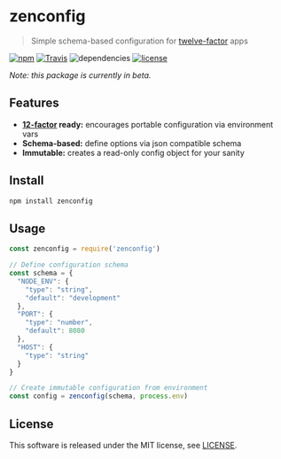 # zenconfig

> Simple schema-based configuration for [twelve-factor](https://12factor.net) apps

[![npm](https://img.shields.io/npm/v/zenconfig.svg?style=flat-square)](https://www.npmjs.com/package/zenconfig)
[![Travis](https://img.shields.io/travis/michaelhue/zenconfig.svg?style=flat-square)](https://travis-ci.org/michaelhue/zenconfig)
![dependencies](https://img.shields.io/david/michaelhue/zenconfig.svg?style=flat-square)
[![license](https://img.shields.io/github/license/michaelhue/zenconfig.svg?style=flat-square)](./LICENSE)

_Note: this package is currently in beta._


## Features

- **[12-factor](https://12factor.net/config) ready:** encourages portable configuration via environment vars
- **Schema-based:** define options via json compatible schema
- **Immutable:** creates a read-only config object for your sanity 


## Install

```bash
npm install zenconfig
```


## Usage

```js
const zenconfig = require('zenconfig')

// Define configuration schema
const schema = {
  "NODE_ENV": {
    "type": "string",
    "default": "development"
  },
  "PORT": {
    "type": "number",
    "default": 8080
  },
  "HOST": {
    "type": "string"
  }
}

// Create immutable configuration from environment
const config = zenconfig(schema, process.env)
```


## License

This software is released under the MIT license, see [LICENSE](./LICENSE).
